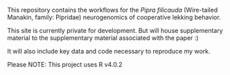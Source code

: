 This repository contains the workflows for the *Pipra filicauda* (Wire-tailed Manakin, family: Pipridae) neurogenomics of cooperative lekking behavior.

This site is currently private for development. But will house supplementary material to the supplementary material associated with the paper :)

It will also include key data and code necessary to reproduce my work.

Please NOTE: This project uses R v4.0.2

